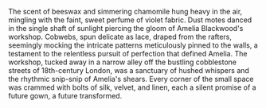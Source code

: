 The scent of beeswax and simmering chamomile hung heavy in the air, mingling with the faint, sweet perfume of violet fabric.  Dust motes danced in the single shaft of sunlight piercing the gloom of Amelia Blackwood's workshop.  Cobwebs, spun delicate as lace, draped from the rafters, seemingly mocking the intricate patterns meticulously pinned to the walls, a testament to the relentless pursuit of perfection that defined Amelia.  The workshop, tucked away in a narrow alley off the bustling cobblestone streets of 18th-century London, was a sanctuary of hushed whispers and the rhythmic snip-snip of Amelia's shears.  Every corner of the small space was crammed with bolts of silk, velvet, and linen, each a silent promise of a future gown, a future transformed.
